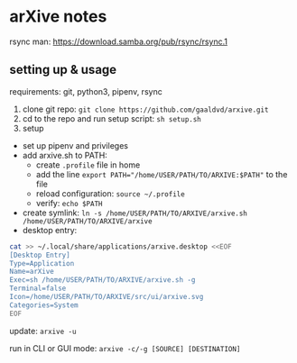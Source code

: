 # arXive notes

rsync man: https://download.samba.org/pub/rsync/rsync.1

## setting up & usage

requirements: git, python3, pipenv, rsync

1. clone git repo: `git clone https://github.com/gaaldvd/arxive.git`
2. cd to the repo and run setup script: `sh setup.sh`
3. setup
  - set up pipenv and privileges
  - add arxive.sh to PATH:
    - create `.profile` file in home
    - add the line `export PATH="/home/USER/PATH/TO/ARXIVE:$PATH"` to the file
    - reload configuration: `source ~/.profile`
    - verify: `echo $PATH`
  - create symlink: `ln -s /home/USER/PATH/TO/ARXIVE/arxive.sh /home/USER/PATH/TO/ARXIVE/arxive`
  - desktop entry:
```bash
cat >> ~/.local/share/applications/arxive.desktop <<EOF
[Desktop Entry]
Type=Application
Name=arXive
Exec=sh /home/USER/PATH/TO/ARXIVE/arxive.sh -g
Terminal=false
Icon=/home/USER/PATH/TO/ARXIVE/src/ui/arxive.svg
Categories=System
EOF
```

update: `arxive -u`

run in CLI or GUI mode: `arxive -c/-g [SOURCE] [DESTINATION]`
